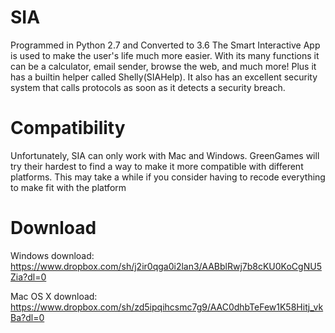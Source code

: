 # SIA
Programmed in Python 2.7 and Converted to 3.6
The Smart Interactive App is used to make the user's life much more easier. With its many functions it can be a calculator, email sender, browse the web, and much more! Plus it has a builtin helper called Shelly(SIAHelp). It also has an excellent security system that calls protocols as soon as it detects a security breach.

# Compatibility
Unfortunately, SIA can only work with Mac and Windows. GreenGames will try their hardest to find a way to make it more compatible with different platforms. This may take a while if you consider having to recode everything to make fit with the platform

# Download
Windows download:
https://www.dropbox.com/sh/j2ir0qga0i2lan3/AABblRwj7b8cKU0KoCgNU5Zia?dl=0

Mac OS X download:
https://www.dropbox.com/sh/zd5ipqihcsmc7g9/AAC0dhbTeFew1K58Hitj_vkBa?dl=0
